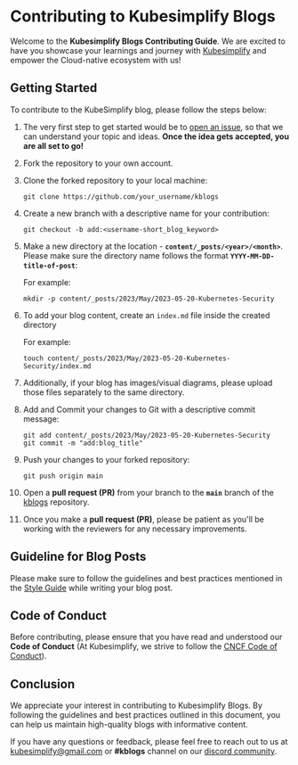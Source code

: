 # Contributing to Kubesimplify Blogs

Welcome to the **Kubesimplify Blogs Contributing Guide**. We are excited to have you showcase your learnings and journey with [Kubesimplify](https://kubesimplify.com/) and empower the Cloud-native ecosystem with us!

## Getting Started

To contribute to the KubeSimplify blog, please follow the steps below:

1. The very first step to get started would be to [open an issue](https://github.com/kubesimplify/kblogs/issues), so that we can understand your topic and ideas. **Once the idea gets accepted, you are all set to go!**

2. Fork the repository to your own account.

3. Clone the forked repository to your local machine:
    ```
   git clone https://github.com/your_username/kblogs
    ```
4. Create a new branch with a descriptive name for your contribution:
    ```
    git checkout -b add:<username-short_blog_keyword>
    ```
5. Make a new directory at the location - **`content/_posts/<year>/<month>`**. Please make sure the directory name follows the format **`YYYY-MM-DD-title-of-post`**:
    
    For example:
    ```
    mkdir -p content/_posts/2023/May/2023-05-20-Kubernetes-Security
    ```
6. To add your blog content, create an `index.md` file inside the created directory

    For example:
    ```
    touch content/_posts/2023/May/2023-05-20-Kubernetes-Security/index.md
    ```
7. Additionally, if your blog has images/visual diagrams, please upload those files separately to the same directory.

8. Add and Commit your changes to Git with a descriptive commit message:
    ```
    git add content/_posts/2023/May/2023-05-20-Kubernetes-Security
    git commit -m "add:blog_title"
    ```
9. Push your changes to your forked repository:
    ```
    git push origin main
    ```
10. Open a **pull request (PR)** from your branch to the **`main`** branch of the [kblogs](https://github.com/kubesimplify/kblogs) repository.

11. Once you make a **pull request (PR)**, please be patient as you'll be working with the reviewers for any necessary improvements.

## Guideline for Blog Posts

Please make sure to follow the guidelines and best practices mentioned in the [Style Guide](https://github.com/kubesimplify/kblogs/blob/main/STYLE_GUIDE.md) while writing your blog post.

## Code of Conduct

Before contributing, please ensure that you have read and understood our **Code of Conduct** (At Kubesimplify, we strive to follow the [CNCF Code of Conduct](https://github.com/cncf/foundation/blob/main/code-of-conduct.md)).

## Conclusion

We appreciate your interest in contributing to Kubesimplify Blogs. By following the guidelines and best practices outlined in this document, you can help us maintain high-quality blogs with informative content. 

If you have any questions or feedback, please feel free to reach out to us at kubesimplify@gmail.com or **#kblogs** channel on our [discord community](https://discord.gg/QmsqabA2xT).